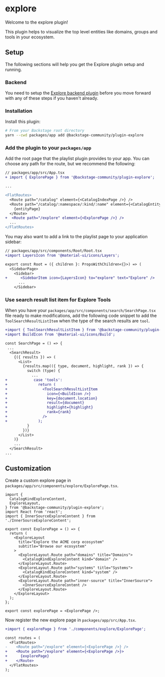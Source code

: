 # explore

Welcome to the explore plugin!

This plugin helps to visualize the top level entities like domains, groups and tools in your ecosystem.

## Setup

The following sections will help you get the Explore plugin setup and running.

### Backend

You need to setup the
[Explore backend plugin](https://github.com/backstage/community-plugins/tree/main/workspaces/explore/plugins/explore-backend)
before you move forward with any of these steps if you haven't already.

### Installation

Install this plugin:

```bash
# From your Backstage root directory
yarn --cwd packages/app add @backstage-community/plugin-explore
```

### Add the plugin to your `packages/app`

Add the root page that the playlist plugin provides to your app. You can choose
any path for the route, but we recommend the following:

```diff
// packages/app/src/App.tsx
+ import { ExplorePage } from '@backstage-community/plugin-explore';

...

<FlatRoutes>
  <Route path="/catalog" element={<CatalogIndexPage />} />
  <Route path="/catalog/:namespace/:kind/:name" element={<CatalogEntityPage />}>
    {entityPage}
  </Route>
+  <Route path="/explore" element={<ExplorePage />} />
  ...
</FlatRoutes>
```

You may also want to add a link to the playlist page to your application
sidebar:

```diff
// packages/app/src/components/Root/Root.tsx
+import LayersIcon from '@material-ui/icons/Layers';

export const Root = ({ children }: PropsWithChildren<{}>) => (
  <SidebarPage>
    <Sidebar>
+      <SidebarItem icon={LayersIcon} to="explore" text="Explore" />
      ...
    </Sidebar>
```

### Use search result list item for Explore Tools

When you have your `packages/app/src/components/search/SearchPage.tsx` file
ready to make modifications, add the following code snippet to add the
`ToolSearchResultListItem` when the type of the search results are
`tool`.

```diff
+import { ToolSearchResultListItem } from '@backstage-community/plugin-explore';
+import BuildIcon from '@material-ui/icons/Build';

const SearchPage = () => {
 ...
  <SearchResult>
    {({ results }) => (
      <List>
        {results.map(({ type, document, highlight, rank }) => {
          switch (type) {
            ...
+            case 'tools':
+              return (
+                <ToolSearchResultListItem
+                  icon={<BuildIcon />}
+                  key={document.location}
+                  result={document}
+                  highlight={highlight}
+                  rank={rank}
+                />
+              );
          }
        })}
      </List>
    )}
    ...
  </SearchResult>
...
```

## Customization

Create a custom explore page in
`packages/app/src/components/explore/ExplorePage.tsx`.

```tsx
import {
  CatalogKindExploreContent,
  ExploreLayout,
} from '@backstage-community/plugin-explore';
import React from 'react';
import { InnerSourceExploreContent } from './InnerSourceExploreContent';

export const ExplorePage = () => {
  return (
    <ExploreLayout
      title="Explore the ACME corp ecosystem"
      subtitle="Browse our ecosystem"
    >
      <ExploreLayout.Route path="domains" title="Domains">
        <CatalogKindExploreContent kind="domain" />
      </ExploreLayout.Route>
      <ExploreLayout.Route path="systems" title="Systems">
        <CatalogKindExploreContent kind="system" />
      </ExploreLayout.Route>
      <ExploreLayout.Route path="inner-source" title="InnerSource">
        <InnerSourceExploreContent />
      </ExploreLayout.Route>
    </ExploreLayout>
  );
};

export const explorePage = <ExplorePage />;
```

Now register the new explore page in `packages/app/src/App.tsx`.

```diff
+import { explorePage } from './components/explore/ExplorePage';

const routes = (
  <FlatRoutes>
-    <Route path="/explore" element={<ExplorePage />} />
+    <Route path="/explore" element={<ExplorePage />}>
+      {explorePage}
+    </Route>
  </FlatRoutes>
);
```
